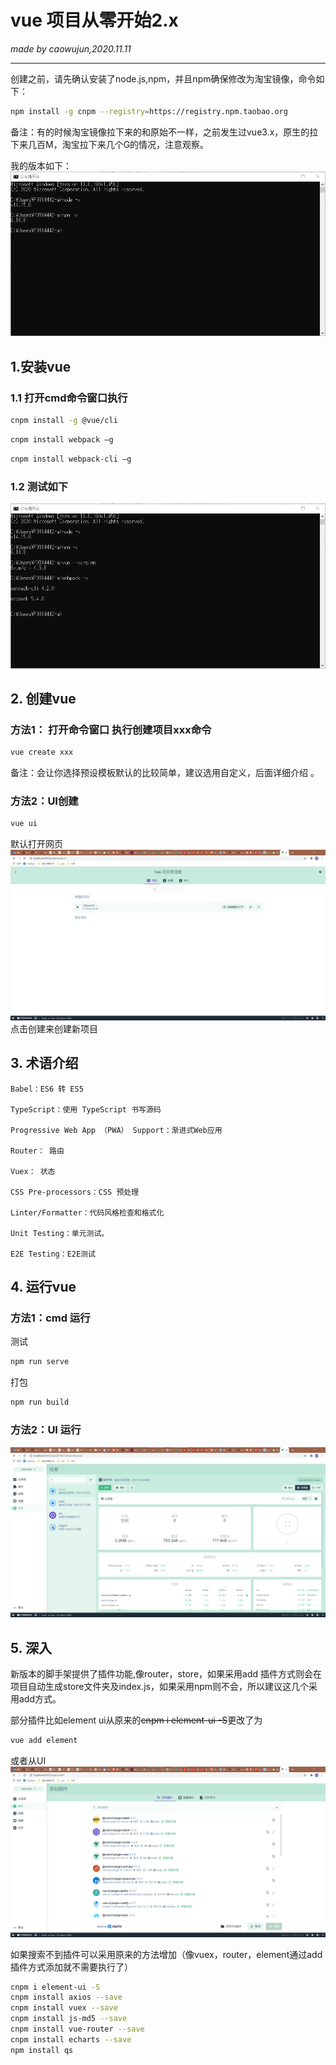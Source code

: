 # vue 项目从零开始2.x
_made by caowujun,2020.11.11_

---
创建之前，请先确认安装了node.js,npm，并且npm确保修改为淘宝镜像，命令如下：

```bash
npm install -g cnpm --registry=https://registry.npm.taobao.org
```
备注：有的时候淘宝镜像拉下来的和原始不一样，之前发生过vue3.x，原生的拉下来几百M，淘宝拉下来几个G的情况，注意观察。

我的版本如下：
 ![install vue](images/vue/1.png)

## 1.安装vue
### 1.1 打开cmd命令窗口执行
```bash
cnpm install -g @vue/cli
```
```bash
cnpm install webpack –g
```
```bash
cnpm install webpack-cli –g
```
### 1.2 测试如下 
 ![install vue](images/vue/2.png)

## 2. 创建vue
### 方法1： 打开命令窗口 执行创建项目xxx命令 
```bash
vue create xxx
```
备注：会让你选择预设模板默认的比较简单，建议选用自定义，后面详细介绍 。

### 方法2：UI创建 
```bash
vue ui
```
默认打开网页
 ![install vue](images/vue/3.png)
点击创建来创建新项目

## 3. 术语介绍
```
Babel：ES6 转 ES5

​TypeScript：使用 TypeScript 书写源码

​Progressive Web App （PWA） Support：渐进式Web应用

​Router： 路由

​Vuex： 状态

​CSS Pre-processors：CSS 预处理

​Linter/Formatter：代码风格检查和格式化

​Unit Testing：单元测试。

​E2E Testing：E2E测试
```
## 4. 运行vue

### 方法1：cmd 运行 
测试
```bash
npm run serve
```
打包
```bash
npm run build
```

### 方法2：UI 运行
 ![install vue](images/vue/4.png)


## 5. 深入
新版本的脚手架提供了插件功能,像router，store，如果采用add 插件方式则会在项目自动生成store文件夹及index.js，如果采用npm则不会，所以建议这几个采用add方式。


部分插件比如element ui从原来的~~cnpm i element-ui -S~~更改了为
```bash
vue add element
```
或者从UI
 ![install vue](images/vue/5.png)

如果搜索不到插件可以采用原来的方法增加（像vuex，router，element通过add插件方式添加就不需要执行了）
```bash
cnpm i element-ui -S
cnpm install axios --save
cnpm install vuex --save
cnpm install js-md5 --save
cnpm install vue-router --save
cnpm install echarts --save
npm install qs
```
